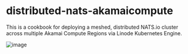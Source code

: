 # distributed-nats-akamaicompute

This is a cookbook for deploying a meshed, distributed NATS.io cluster across multiple Akamai Compute Regions via Linode Kubernetes Engine. 




![image](https://user-images.githubusercontent.com/19197357/225468591-5e601e39-3e74-4437-a175-4645a261be87.png)
